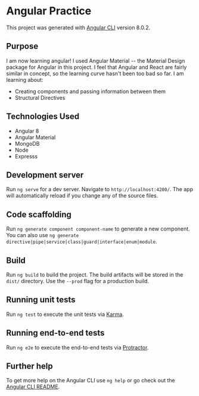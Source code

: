 # Angular Practice

This project was generated with [Angular CLI](https://github.com/angular/angular-cli) version 8.0.2.

## Purpose

I am now learning angular! I used Angular Material -- the Material Design package for Angular in this project. I feel that Angular and React are fairly similar in concept, so the learning curve hasn't been too bad so far.
I am learning about:

- Creating components and passing information between them
- Structural Directives

## Technologies Used

- Angular 8
- Angular Material
- MongoDB
- Node
- Expresss

## Development server

Run `ng serve` for a dev server. Navigate to `http://localhost:4200/`. The app will automatically reload if you change any of the source files.

## Code scaffolding

Run `ng generate component component-name` to generate a new component. You can also use `ng generate directive|pipe|service|class|guard|interface|enum|module`.

## Build

Run `ng build` to build the project. The build artifacts will be stored in the `dist/` directory. Use the `--prod` flag for a production build.

## Running unit tests

Run `ng test` to execute the unit tests via [Karma](https://karma-runner.github.io).

## Running end-to-end tests

Run `ng e2e` to execute the end-to-end tests via [Protractor](http://www.protractortest.org/).

## Further help

To get more help on the Angular CLI use `ng help` or go check out the [Angular CLI README](https://github.com/angular/angular-cli/blob/master/README.md).
